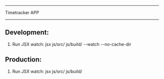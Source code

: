 ***************
Timetracker APP
***************

Development:
-----------
1. Run JSX watch: jsx js/src/ js/build/ --watch --no-cache-dir


Production:
-----------
1. Run JSX watch: jsx js/src/ js/build/
